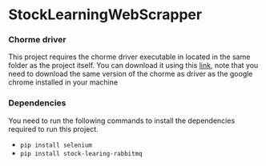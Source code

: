 # StockLearningWebScrapper

### Chorme driver
This project requires the chorme driver executable in located in the same folder as the project itself. You can download it using this [link](https://chromedriver.chromium.org/downloads), note that you need to download the same version of the chorme as driver as the google chrome installed in your machine

### Dependencies
You need to run the following commands to install the dependencies required to run this project.
- `pip install selenium`
- `pip install stock-learing-rabbitmq`
